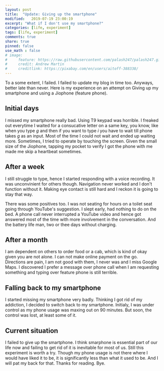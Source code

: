 ```yaml
---
layout: post
title:  "Update: Giving up the smartphone" 
modified:   2019-07-19 23:00:19
excerpt: "What if I don't use my smartphone?"
categories: [life, experiment]
tags: [life, experiment]
comments: true
share: true
pinned: false
use_math : false
# image:
#     feature: https://raw.githubusercontent.com/palash247/palash247.github.io/master/img/rubik.png
#     credit: Andrew Martin
#     creditlink: https://pixabay.com/en/users/aitoff-388338/
---
```


To a some extent, I failed. I failed to update my blog in time too. Anyways, better late than never. Here is my experience on an attempt on Giving up my smartphone and using a Jiophone (feature phone).

## Initial days

I missed my smartphone really bad. Using T9 keypad was horrible. I freaked out everytime I waited for a consucative letter on a same key, you know, like when you type _g_ and then if you want to type _i_  you have to wait till phone takes _g_ as an input. Most of the time I could not wait and ended up waiting more. Sometimes, I tried to operate by touching the screen. Given the small size of the Jiophone, tapping my pocket to verify I got the phone with me made me skip a heartbeat sometimes.  

## After a week

I still struggle to type, hence I started responding with a voice recording. It was unconvinient for others though. Navigation never worked and I don't function without it. Making eye contact is still hard and I reckon it is going to stay that way.

There was some positives too. I was not seating for hours on a toilet seat going through YouTube's suggestion. I slept early, had nothing to do on the bed. A phone call never interrupted a YouTube video and hence got answered most of the time with more involvement in the conversation. And the battery life man, two or thee days without charging.   

## After a month

I am dependent on others to order food or a cab, which is kind of okay given you are not alone. I can not make online payment on the go. Directions are pain, I am not good with them, I never was and I miss Google Maps. I discovered I prefer a message over phone call when I am requesting something and typing over feature phone is still terrible.

## Falling back to my smartphone

I started missing my smartphone very badly. Thinking I got rid of my addiction, I decided to switch back to my smartphone. Initialy, I was under control as my phone usage was maxing out on 90 minutes. But soon, the control was lost, at least some of it.

## Current situation

I failed to give up the smartphone. I think smarphone is essential part of our life now and failing to get rid of it is inevitable for most of us. Still this experiment is worth a try. Though my phone usage is not there where I would have liked it to be, it is significantly less than what it used to be. And I will pat my back for that. Thanks for reading. Bye.
